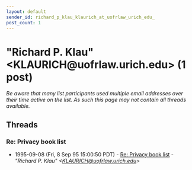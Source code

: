 ```yaml
---
layout: default
sender_id: richard_p_klau_klaurich_at_uofrlaw_urich_edu_
post_count: 1
---
```


# "Richard P. Klau" <KLAURICH<span>@</span>uofrlaw.urich.edu> (1 post)

_Be aware that many list participants used multiple email addresses over their time active on the list. As such this page may not contain all threads available._

## Threads

### Re: Privacy book list
+ 1995-09-08 (Fri, 8 Sep 95 15:00:50 PDT) - [Re: Privacy book list](/archive/1995/09/e2194d20bb95e80c6a77c3bb54a256b3a115b0b5508398a5d48c77112c2a0e2b) - _"Richard P. Klau" \<KLAURICH@uofrlaw.urich.edu\>_

